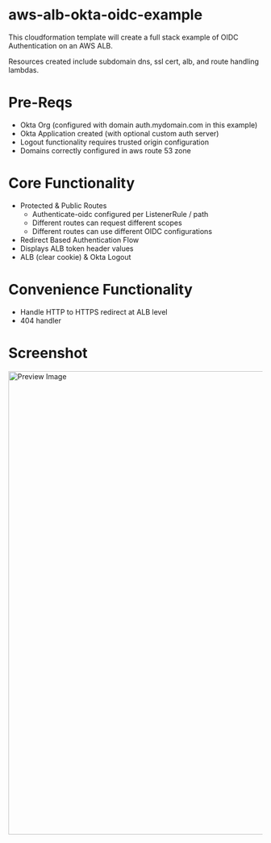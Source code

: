 # aws-alb-okta-oidc-example
This cloudformation template will create a full stack example of OIDC Authentication on an AWS ALB.

Resources created include subdomain dns, ssl cert, alb, and route handling lambdas.

# Pre-Reqs
* Okta Org (configured with domain auth.mydomain.com in this example)
* Okta Application created (with optional custom auth server)
* Logout functionality requires trusted origin configuration
* Domains correctly configured in aws route 53 zone

# Core Functionality
* Protected & Public Routes
  * Authenticate-oidc configured per ListenerRule / path
  * Different routes can request different scopes
  * Different routes can use different OIDC configurations
* Redirect Based Authentication Flow
* Displays ALB token header values
* ALB (clear cookie) & Okta Logout
  
# Convenience Functionality
* Handle HTTP to HTTPS redirect at ALB level
* 404 handler

# Screenshot
<img width="841" height="919" alt="Preview Image" src="https://github.com/user-attachments/assets/b47af331-9bdc-4fe7-817b-0c258ad85630" />

